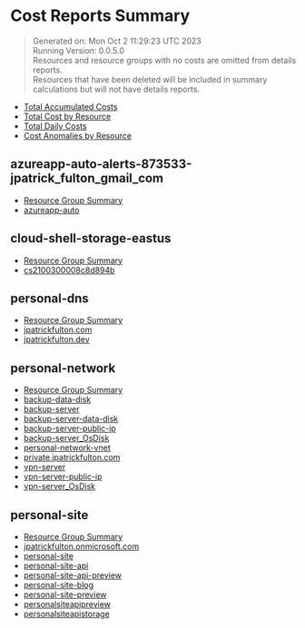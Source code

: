 # Cost Reports Summary

> Generated on: Mon Oct  2 11:29:23 UTC 2023 <br />
> Running Version: 0.0.5.0 <br />
> Resources and resource groups with no costs are omitted from details reports. <br />
> Resources that have been deleted will be included in summary calculations but will not have details reports.

- [Total Accumulated Costs](./accumulated-cost.md)
- [Total Cost by Resource](./cost-by-resource.md)
- [Total Daily Costs](./daily-costs.md)
- [Cost Anomalies by Resource](./anomalies-by-resource.md)







## azureapp-auto-alerts-873533-jpatrick_fulton_gmail_com

- [Resource Group Summary](./azureapp-auto-alerts-873533-jpatrick_fulton_gmail_com/README.md)
- [azureapp-auto](./azureapp-auto-alerts-873533-jpatrick_fulton_gmail_com/azureapp-auto.md)

## cloud-shell-storage-eastus

- [Resource Group Summary](./cloud-shell-storage-eastus/README.md)
- [cs2100300008c8d894b](./cloud-shell-storage-eastus/cs2100300008c8d894b.md)

## personal-dns

- [Resource Group Summary](./personal-dns/README.md)
- [jpatrickfulton.com](./personal-dns/jpatrickfulton.com.md)
- [jpatrickfulton.dev](./personal-dns/jpatrickfulton.dev.md)

## personal-network

- [Resource Group Summary](./personal-network/README.md)
- [backup-data-disk](./personal-network/backup-data-disk.md)
- [backup-server](./personal-network/backup-server.md)
- [backup-server-data-disk](./personal-network/backup-server-data-disk.md)
- [backup-server-public-ip](./personal-network/backup-server-public-ip.md)
- [backup-server_OsDisk](./personal-network/backup-server_OsDisk.md)
- [personal-network-vnet](./personal-network/personal-network-vnet.md)
- [private.jpatrickfulton.com](./personal-network/private.jpatrickfulton.com.md)
- [vpn-server](./personal-network/vpn-server.md)
- [vpn-server-public-ip](./personal-network/vpn-server-public-ip.md)
- [vpn-server_OsDisk](./personal-network/vpn-server_OsDisk.md)

## personal-site

- [Resource Group Summary](./personal-site/README.md)
- [jpatrickfulton.onmicrosoft.com](./personal-site/jpatrickfulton.onmicrosoft.com.md)
- [personal-site](./personal-site/personal-site.md)
- [personal-site-api](./personal-site/personal-site-api.md)
- [personal-site-api-preview](./personal-site/personal-site-api-preview.md)
- [personal-site-blog](./personal-site/personal-site-blog.md)
- [personal-site-preview](./personal-site/personal-site-preview.md)
- [personalsiteapipreview](./personal-site/personalsiteapipreview.md)
- [personalsiteapistorage](./personal-site/personalsiteapistorage.md)


